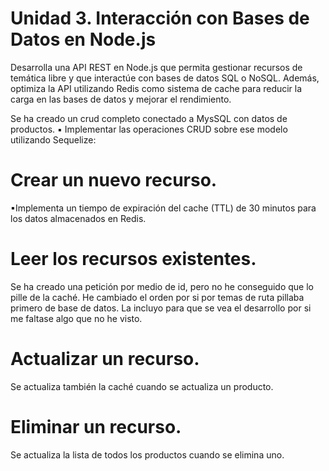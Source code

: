 # Unidad 3. Interacción con Bases de Datos en Node.js

Desarrolla una API REST en Node.js que permita gestionar recursos de temática libre y que interactúe con bases de datos SQL o NoSQL. Además, optimiza la API utilizando Redis como sistema de cache para reducir la carga en las bases de datos y mejorar el rendimiento.

Se ha creado un crud completo conectado a MysSQL con datos de productos.
▪ Implementar las operaciones CRUD sobre ese modelo utilizando Sequelize:

# Crear un nuevo recurso.

▪Implementa un tiempo de expiración del cache (TTL) de 30 minutos para los datos almacenados en Redis.

# Leer los recursos existentes.

Se ha creado una petición por medio de id, pero no he conseguido que lo pille de la caché. He cambiado el orden por si por temas de ruta pillaba primero de base de datos. La incluyo para que se vea el desarrollo por si me faltase algo que no he visto.

# Actualizar un recurso.
Se actualiza también la caché cuando se actualiza un producto.

# Eliminar un recurso.
Se actualiza la lista de todos los productos cuando se elimina uno. 